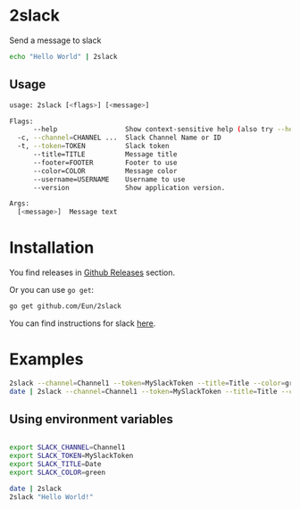 # 2slack

Send a message to slack

```bash
echo "Hello World" | 2slack
```

## Usage
```bash
usage: 2slack [<flags>] [<message>]

Flags:
      --help                 Show context-sensitive help (also try --help-long and --help-man).
  -c, --channel=CHANNEL ...  Slack Channel Name or ID
  -t, --token=TOKEN          Slack token
      --title=TITLE          Message title
      --footer=FOOTER        Footer to use
      --color=COLOR          Message color
      --username=USERNAME    Username to use
      --version              Show application version.

Args:
  [<message>]  Message text
```

# Installation
You find releases in [Github Releases](https://github.com/Eun/2slack/releases) section.

Or you can use `go get`:
```bash
go get github.com/Eun/2slack
```

You can find instructions for slack [here](slack/README.md).

# Examples

```bash
2slack --channel=Channel1 --token=MySlackToken --title=Title --color=green "Hello from 2slack"
date | 2slack --channel=Channel1 --token=MySlackToken --title=Title --color=ff0000
```

## Using environment variables
```bash

export SLACK_CHANNEL=Channel1
export SLACK_TOKEN=MySlackToken
export SLACK_TITLE=Date
export SLACK_COLOR=green

date | 2slack
2slack "Hello World!"
```
